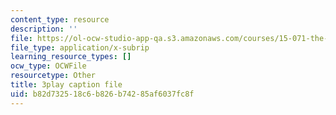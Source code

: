 ```yaml
---
content_type: resource
description: ''
file: https://ol-ocw-studio-app-qa.s3.amazonaws.com/courses/15-071-the-analytics-edge-spring-2017/b82d732518c6b826b74285af6037fc8f_fEXkGiLYDug.srt
file_type: application/x-subrip
learning_resource_types: []
ocw_type: OCWFile
resourcetype: Other
title: 3play caption file
uid: b82d7325-18c6-b826-b742-85af6037fc8f
---
```

